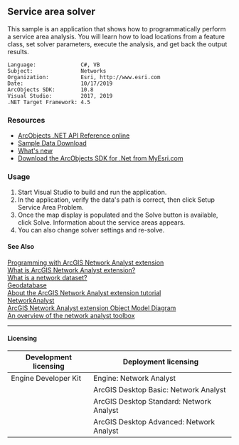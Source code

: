 ## Service area solver

This sample is an application that shows how to programmatically perform a service area analysis. You will learn how to load locations from a feature class, set solver parameters, execute the analysis, and get back the output results.  


<!-- TODO: Fill this section below with metadata about this sample-->
```
Language:              C#, VB
Subject:               Networks
Organization:          Esri, http://www.esri.com
Date:                  10/17/2019
ArcObjects SDK:        10.8
Visual Studio:         2017, 2019
.NET Target Framework: 4.5
```

### Resources

* [ArcObjects .NET API Reference online](http://desktop.arcgis.com/en/arcobjects/latest/net/webframe.htm)  
* [Sample Data Download](../../releases)  
* [What's new](http://desktop.arcgis.com/en/arcobjects/latest/net/webframe.htm#91cabc68-2271-400a-8ff9-c7fb25108546.htm)  
* [Download the ArcObjects SDK for .Net from MyEsri.com](https://my.esri.com/)  

### Usage
1. Start Visual Studio to build and run the application.  
1. In the application, verify the data's path is correct, then click Setup Service Area Problem.  
1. Once the map display is populated and the Solve button is available, click Solve. Information about the service areas appears.  
1. You can also change solver settings and re-solve.  







#### See Also  
[Programming with ArcGIS Network Analyst extension](http://desktop.arcgis.com/search/?q=Programming%20with%20ArcGIS%20Network%20Analyst%20extension&p=0&language=en&product=arcobjects-sdk-dotnet&version=&n=15&collection=help)  
[What is ArcGIS Network Analyst extension?](http://desktop.arcgis.com/search/?q=What%20is%20ArcGIS%20Network%20Analyst%20extension%3F&p=0&language=en&product=arcobjects-sdk-dotnet&version=&n=15&collection=help)  
[What is a network dataset?](http://desktop.arcgis.com/search/?q=What%20is%20a%20network%20dataset%3F&p=0&language=en&product=arcobjects-sdk-dotnet&version=&n=15&collection=help)  
[Geodatabase](http://desktop.arcgis.com/search/?q=Geodatabase&p=0&language=en&product=arcobjects-sdk-dotnet&version=&n=15&collection=help)  
[About the ArcGIS Network Analyst extension tutorial](http://desktop.arcgis.com/search/?q=About%20the%20ArcGIS%20Network%20Analyst%20extension%20tutorial&p=0&language=en&product=arcobjects-sdk-dotnet&version=&n=15&collection=help)  
[NetworkAnalyst](http://desktop.arcgis.com/search/?q=NetworkAnalyst&p=0&language=en&product=arcobjects-sdk-dotnet&version=&n=15&collection=help)  
[ArcGIS Network Analyst extension Object Model Diagram](http://desktop.arcgis.com/search/?q=ArcGIS%20Network%20Analyst%20extension%20Object%20Model%20Diagram&p=0&language=en&product=arcobjects-sdk-dotnet&version=&n=15&collection=help)  
[An overview of the network analyst toolbox](http://desktop.arcgis.com/search/?q=An%20overview%20of%20the%20network%20analyst%20toolbox&p=0&language=en&product=arcobjects-sdk-dotnet&version=&n=15&collection=help)  


---------------------------------

#### Licensing  
| Development licensing | Deployment licensing | 
| ------------- | ------------- | 
| Engine Developer Kit | Engine: Network Analyst |  
|  | ArcGIS Desktop Basic: Network Analyst |  
|  | ArcGIS Desktop Standard: Network Analyst |  
|  | ArcGIS Desktop Advanced: Network Analyst |  


